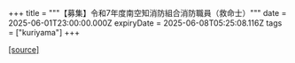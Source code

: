 +++
title = """【募集】令和7年度南空知消防組合消防職員（救命士）"""
date = 2025-06-01T23:00:00.000Z
expiryDate = 2025-06-08T05:25:08.116Z
tags = ["kuriyama"]
+++


[[source]](https://www.town.kuriyama.hokkaido.jp/soshiki/21/31737.html)
